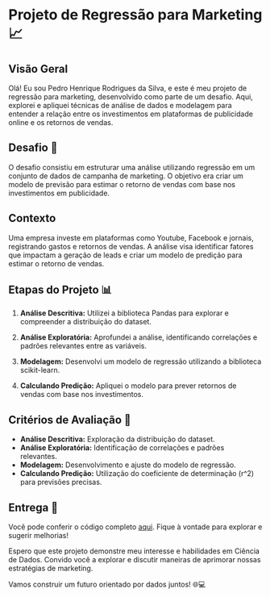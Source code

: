# Projeto de Regressão para Marketing 📈

## Visão Geral
Olá! Eu sou Pedro Henrique Rodrigues da Silva, e este é meu projeto de regressão para marketing, desenvolvido como parte de um desafio. Aqui, explorei e apliquei técnicas de análise de dados e modelagem para entender a relação entre os investimentos em plataformas de publicidade online e os retornos de vendas.

## Desafio 🚀
O desafio consistiu em estruturar uma análise utilizando regressão em um conjunto de dados de campanha de marketing. O objetivo era criar um modelo de previsão para estimar o retorno de vendas com base nos investimentos em publicidade.

## Contexto
Uma empresa investe em plataformas como Youtube, Facebook e jornais, registrando gastos e retornos de vendas. A análise visa identificar fatores que impactam a geração de leads e criar um modelo de predição para estimar o retorno de vendas.

## Etapas do Projeto 📊
1. **Análise Descritiva:** Utilizei a biblioteca Pandas para explorar e compreender a distribuição do dataset.

2. **Análise Exploratória:** Aprofundei a análise, identificando correlações e padrões relevantes entre as variáveis.

3. **Modelagem:** Desenvolvi um modelo de regressão utilizando a biblioteca scikit-learn.

4. **Calculando Predição:** Apliquei o modelo para prever retornos de vendas com base nos investimentos.

## Critérios de Avaliação 📝
- **Análise Descritiva:** Exploração da distribuição do dataset.
- **Análise Exploratória:** Identificação de correlações e padrões relevantes.
- **Modelagem:** Desenvolvimento e ajuste do modelo de regressão.
- **Calculando Predição:** Utilização do coeficiente de determinação (r^2) para previsões precisas.

## Entrega 📆
Você pode conferir o código completo [aqui](https://colab.research.google.com/drive/12y4KYxZZkCvflmnyWUEbdyh-dhNr92C8?usp=sharing). Fique à vontade para explorar e sugerir melhorias!

Espero que este projeto demonstre meu interesse e habilidades em Ciência de Dados. Convido você a explorar e discutir maneiras de aprimorar nossas estratégias de marketing.

Vamos construir um futuro orientado por dados juntos! 🌐💻
